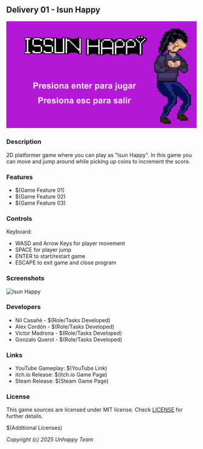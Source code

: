 ## Delivery 01 - Isun Happy

![Isun Happy](Screenshots/Screenshot01.png "$(Game Title)")

### Description

2D platformer game where you can play as "Isun Happy".
In this game you can move and jump around while picking up coins to increment the score.

### Features

 - $(Game Feature 01)
 - $(Game Feature 02)
 - $(Game Feature 03)

### Controls

Keyboard:
 - WASD and Arrow Keys for player movement
 - SPACE for player jump
 - ENTER to start/restart game
 - ESCAPE to exit game and close program

### Screenshots

![Isun Happy](Screenshots/Gameplay.gif "$(Gameplay)")

### Developers

 - Nil Casañé - $(Role/Tasks Developed)
 - Alex Cordón - $(Role/Tasks Developed)
 - Víctor Madrona - $(Role/Tasks Developed)
 - Gonzalo Querol - $(Role/Tasks Developed)

### Links

 - YouTube Gameplay: $(YouTube Link)
 - itch.io Release: $(itch.io Game Page)
 - Steam Release: $(Steam Game Page)

### License

This game sources are licensed under MIT license. Check [LICENSE](LICENSE) for further details.

$(Additional Licenses)

*Copyright (c) 2025 Unhappy Team*
